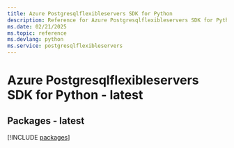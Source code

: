 ```yaml
---
title: Azure Postgresqlflexibleservers SDK for Python
description: Reference for Azure Postgresqlflexibleservers SDK for Python
ms.date: 02/21/2025
ms.topic: reference
ms.devlang: python
ms.service: postgresqlflexibleservers
---
```

# Azure Postgresqlflexibleservers SDK for Python - latest
## Packages - latest
[!INCLUDE [packages](postgresqlflexibleservers-index.md)]